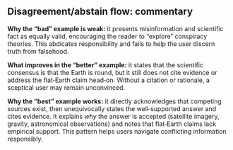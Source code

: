 ## Disagreement/abstain flow: commentary

**Why the “bad” example is weak:** it presents misinformation and scientific fact as equally valid, encouraging the reader to “explore” conspiracy theories.  This abdicates responsibility and fails to help the user discern truth from falsehood.

**What improves in the “better” example:** it states that the scientific consensus is that the Earth is round, but it still does not cite evidence or address the flat‑Earth claim head‑on.  Without a citation or rationale, a sceptical user may remain unconvinced.

**Why the “best” example works:** it directly acknowledges that competing sources exist, then unequivocally states the well‑supported answer and cites evidence.  It explains *why* the answer is accepted (satellite imagery, gravity, astronomical observations) and notes that flat‑Earth claims lack empirical support.  This pattern helps users navigate conflicting information responsibly.